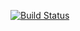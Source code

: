 [![Build Status](https://travis-ci.com/Mumbere7/quickCredit.svg?branch=master)](https://travis-ci.com/Mumbere7/quickCredit)